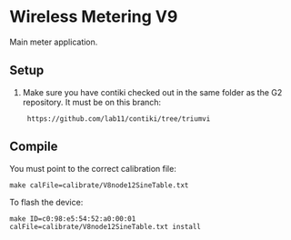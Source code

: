 Wireless Metering V9
====================

Main meter application.

Setup 
-----

1. Make sure you have contiki checked out in the same folder as the G2 repository.
It must be on this branch:

        https://github.com/lab11/contiki/tree/triumvi


Compile
-------

You must point to the correct calibration file:

    make calFile=calibrate/V8node12SineTable.txt
    
To flash the device:

    make ID=c0:98:e5:54:52:a0:00:01 calFile=calibrate/V8node12SineTable.txt install
